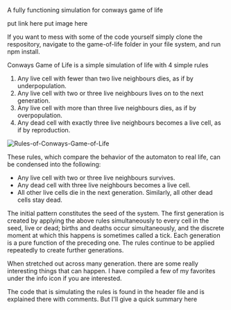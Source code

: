 A fully functioning simulation for conways game of life

put link here
put image here


If you want to mess with some of the code yourself simply clone the respository, navigate to the game-of-life folder in your file system, and run 
npm install.

Conways Game of Life is a simple simulation of life with 4 simple rules
  1. Any live cell with fewer than two live neighbours dies, as if by underpopulation.
  2. Any live cell with two or three live neighbours lives on to the next generation.
  3. Any live cell with more than three live neighbours dies, as if by overpopulation.
  4. Any dead cell with exactly three live neighbours becomes a live cell, as if by reproduction.

![Rules-of-Conways-Game-of-Life](https://user-images.githubusercontent.com/67919804/173730676-220348de-e635-410d-8bd9-1eb3cbdbbf96.png)

These rules, which compare the behavior of the automaton to real life, can be condensed into the following:
  - Any live cell with two or three live neighbours survives.
  - Any dead cell with three live neighbours becomes a live cell.
  - All other live cells die in the next generation. Similarly, all other dead cells stay dead.
  
 The initial pattern constitutes the seed of the system. The first generation is created by applying the above rules 
simultaneously to every cell in the seed, live or dead; births and deaths occur simultaneously, and the discrete moment 
at which this happens is sometimes called a tick. Each generation is a pure function of the preceding one. The 
rules continue to be applied repeatedly to create further generations. 
 
When stretched out across many generation. there are some really interesting things that can happen. I have compiled a few of my 
favorites under the info icon if you are interested.
 
 
 
The code that is simulating the rules is found in the header file and is explained there with comments. But I'll give a quick summary here
